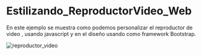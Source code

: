 # Estilizando_ReproductorVideo_Web
En este ejemplo se muestra como podemos personalizar el reproductor de video , usando javascript  y en el diseño usando como framework Bootstrap.

![reproductor_video](https://user-images.githubusercontent.com/71619972/108106760-604ea100-705c-11eb-8dc4-4841ad1ba8df.PNG)

